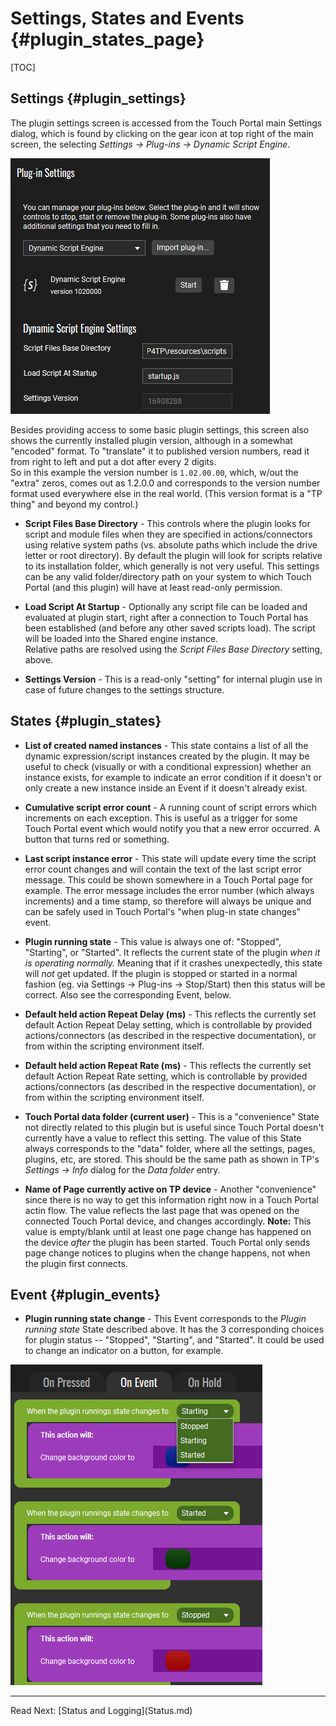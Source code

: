 # Settings, States and Events {#plugin_states_page}

[TOC]

## Settings {#plugin_settings}

The plugin settings screen is accessed from the Touch Portal main Settings dialog, which is found by clicking on the gear icon at top right of the main
screen, the selecting _Settings -> Plug-ins -> Dynamic Script Engine_.

<a href="images/misc/settings-v1_2.png" target="fullSizeImg"><img src="images/misc/settings-v1_2.png?" style="max-width: 470px"></a>

Besides providing access to some basic plugin settings, this screen also shows the currently installed plugin version, although in a somewhat "encoded"
format. To "translate" it to published version numbers, read it from right to left and put a dot after every 2 digits.<br/>
So in this example the version number is `1.02.00.00`, which, w/out the "extra" zeros, comes out as 1.2.0.0 and corresponds to the version number
format used everywhere else in the real world. (This version format is a "TP thing" and beyond my control.)

* **Script Files Base Directory** - This controls where the plugin looks for script and module files when they are specified in actions/connectors
  using relative system paths (vs. absolute paths which include the drive letter or root directory). By default the plugin will look for scripts
  relative to its installation folder, which generally is not very useful. This settings can be any valid folder/directory path on your system
  to which Touch Portal (and this plugin) will have at least read-only permission.

* **Load Script At Startup** - Optionally any script file can be loaded and evaluated at plugin start, right after a connection to Touch Portal
  has been established (and before any other saved scripts load). The script will be loaded into the Shared engine instance.<br/>
  Relative paths are resolved using the _Script Files Base Directory_ setting, above.

* **Settings Version** - This is a read-only "setting" for internal plugin use in case of future changes to the settings structure.

## States {#plugin_states}

* **List of created named instances** - This state contains a list of all the dynamic expression/script instances created by the plugin.
  It may be useful to check (visually or with a conditional expression) whether an instance exists, for example to indicate an error condition if it doesn't
  or only create a new instance inside an Event if it doesn't already exist.

* **Cumulative script error count** - A running count of script errors which increments on each exception.
  This is useful as a trigger for some Touch Portal event which would notify you that a new error occurred. A button that turns red or something.

* **Last script instance error** - This state will update every time the script error count changes and will contain the text of the last script error message.
  This could be shown somewhere in a Touch Portal page for example. The error message includes the error number (which always increments) and a time stamp,
  so therefore will always be unique and can be safely used in Touch Portal's "when plug-in state changes" event.

* **Plugin running state** - This value is always one of: "Stopped", "Starting", or "Started". It reflects the current state of the plugin
  _when it is operating normally._ Meaning that if it crashes unexpectedly, this state will _not_ get updated. If the plugin is stopped or started
  in a normal fashion (eg. via Settings -> Plug-ins -> Stop/Start) then this status will be correct. Also see the corresponding Event, below.

* **Default held action Repeat Delay (ms)** - This reflects the currently set default Action Repeat Delay setting, which is controllable
  by provided actions/connectors (as described in the respective documentation), or from within the scripting environment itself.

* **Default held action Repeat Rate (ms)** - This reflects the currently set default Action Repeat Rate setting, which is controllable
  by provided actions/connectors (as described in the respective documentation), or from within the scripting environment itself.

* **Touch Portal data folder (current user)** - This is a "convenience" State not directly related to this plugin but is useful since Touch Portal doesn't
  currently have a value to reflect this setting. The value of this State always corresponds to the "data" folder, where all the settings, pages, plugins, etc,
  are stored. This should be the same path as shown in TP's _Settings -> Info_ dialog for the _Data folder_ entry.

* **Name of Page currently active on TP device** - Another "convenience" since there is no way to get this information right now in a Touch Portal actin flow.
  The value reflects the last page that was opened on the connected Touch Portal device, and changes accordingly.
  **Note:** This value is empty/blank until at least one page change has happened on the device _after_ the plugin has been started. Touch Portal only
  sends page change notices to plugins when the change happens, not when the plugin first connects.

## Event {#plugin_events}

* **Plugin running state change** - This Event corresponds to the _Plugin running state_ State described above. It has the 3 corresponding choices for
  plugin status -- "Stopped", "Starting", and "Started". It could be used to change an indicator on a button, for example.

<a href="images/misc/running-state-event.png" target="fullSizeImg"><img src="images/misc/running-state-event.png?" style="max-width: 470px"></a>

---

<span class="next_section_button">
Read Next: [Status and Logging](Status.md)
</span>
